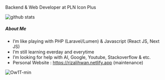 Backend & Web Developer at PLN Icon Plus 

![github stats](https://github-readme-stats.vercel.app/api?username=rizalihwan&show_icons=true&bg_color=44bcdc&title_color=e53d75&icon_color=e53d75&text_color=ffffff&show_owner=false)

##### About Me

- I’m like playing with PHP (Laravel/Lumen) & Javascript (React JS, Next JS)
- I’m still learning everday and everytime
- I’m looking for help with AI, Google, Youtube, Stackoverflow & etc.
- Personal Website : https://rizalihwan.netlify.app (maintenance)

![Ow1T-min](https://user-images.githubusercontent.com/55536560/108715187-175f8680-754d-11eb-8a6d-62be6f7f857e.gif)



